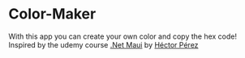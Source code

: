 # Color-Maker
With this app you can create your own color and copy the hex code!</br>
Inspired by the udemy course [.Net Maui](https://www.udemy.com/course/net-maui-course/) by [Héctor Pérez](https://github.com/hprez21)
